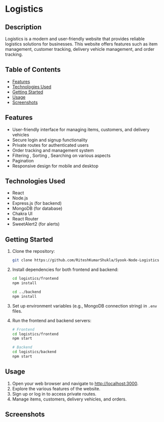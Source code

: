 # Logistics



## Description

Logistics is a modern and user-friendly website that provides reliable logistics solutions for businesses. This website offers features such as item management, customer tracking, delivery vehicle management, and order tracking.

## Table of Contents

- [Features](#features)
- [Technologies Used](#technologies-used)
- [Getting Started](#getting-started)
- [Usage](#usage)
- [Screenshots](#screenshots)

## Features

- User-friendly interface for managing items, customers, and delivery vehicles
- Secure login and signup functionality
- Private routes for authenticated users
- Order tracking and management system
- Filtering , Sorting , Searching on various aspects
- Pagination
- Responsive design for mobile and desktop

## Technologies Used

- React
- Node.js
- Express.js (for backend)
- MongoDB (for database)
- Chakra UI
- React Router
- SweetAlert2 (for alerts)

## Getting Started

1. Clone the repository:

   ```bash
   git clone https://github.com/RiteshKumarShukla/Syook-Node-Logistics.git
   ```

2. Install dependencies for both frontend and backend:

   ```bash
   cd logistics/frontend
   npm install

   cd ../backend
   npm install
   ```

3. Set up environment variables (e.g., MongoDB connection string) in `.env` files.

4. Run the frontend and backend servers:

   ```bash
   # Frontend
   cd logistics/frontend
   npm start

   # Backend
   cd logistics/backend
   npm start
   ```

## Usage

1. Open your web browser and navigate to [http://localhost:3000](http://localhost:3000).
2. Explore the various features of the website.
3. Sign up or log in to access private routes.
4. Manage items, customers, delivery vehicles, and orders.

## Screenshots




